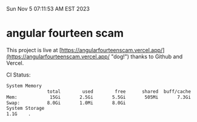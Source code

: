 Sun Nov  5 07:11:53 AM EST 2023

# angular fourteen scam


This project is live at [https://angularfourteenscam.vercel.app/](https://angularfourteenscam.vercel.app/ "dog!") thanks to Github and Vercel.

CI Status: 

```bash
System Memory
               total        used        free      shared  buff/cache   available
Mem:            15Gi       2.5Gi       5.5Gi       505Mi       7.3Gi        11Gi
Swap:          8.0Gi       1.0Mi       8.0Gi
System Storage
1.1G	.
